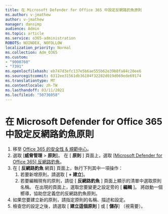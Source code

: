 ```yaml
---
title: 在 Microsoft Defender for Office 365 中設定反網路釣魚原則
ms.author: v-jmathew
author: v-jmathew
manager: dansimp
audience: Admin
ms.topic: article
ms.service: o365-administration
ROBOTS: NOINDEX, NOFOLLOW
localization_priority: Normal
ms.collection: Adm_O365
ms.custom:
- "9000760"
- "7391"
ms.openlocfilehash: eb747d3efc137e5b6ae555b62e39b8fa84c20ee6
ms.sourcegitcommit: 6312ee31561db36104f32282d019d069ede69174
ms.translationtype: MT
ms.contentlocale: zh-TW
ms.lasthandoff: 03/11/2021
ms.locfileid: "50736058"
---
```

# <a name="set-up-anti-phishing-policies-in-microsoft-defender-for-office-365"></a>在 Microsoft Defender for Office 365 中設定反網路釣魚原則

1. 移至 [Office 365 的安全性 & 規範中心](https://go.microsoft.com/fwlink/p/?linkid=2077143)。
2. 選取 [**威脅管理**  >  **原則**]。 在 [ **原則** ] 頁面上，選取 [ [Microsoft Defender for Office 365] 反網路釣魚](https://go.microsoft.com/fwlink/?linkid=2101369)。
3. 在 [ **反網路釣魚** 網頁] 頁面上，執行下列其中一項操作：
    1. 若要新增原則，請選取 [ **+ 建立**]。
    1. 若要編輯現有的原則，請從 [ **反網路釣魚** ] 頁面上顯示的清單中選取原則名稱。 在出現的頁面上，選取您要變更之設定旁的 [ **編輯** ]。 將啟動一個嚮導，協助您定義您的反網路釣魚原則。
4. 如果您要建立新的原則，請指定原則的名稱、描述和設定。
5. 檢查您的設定之後，請選取 [ **建立這個原則** ] 或 [ **儲存**] （視需要）。

